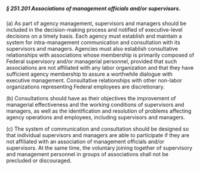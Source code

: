 ##### § 251.201 Associations of management officials and/or supervisors. #####

(a) As part of agency management, supervisors and managers should be included in the decision-making process and notified of executive-level decisions on a timely basis. Each agency must establish and maintain a system for intra-management communication and consultation with its supervisors and managers. Agencies must also establish consultative relationships with associations whose membership is primarily composed of Federal supervisory and/or managerial personnel, provided that such associations are not affiliated with any labor organization and that they have sufficient agency membership to assure a worthwhile dialogue with executive management. Consultative relationships with other non-labor organizations representing Federal employees are discretionary.

(b) Consultations should have as their objectives the improvement of managerial effectiveness and the working conditions of supervisors and managers, as well as the identification and resolution of problems affecting agency operations and employees, including supervisors and managers.

(c) The system of communication and consultation should be designed so that individual supervisors and managers are able to participate if they are not affiliated with an association of management officials and/or supervisors. At the same time, the voluntary joining together of supervisory and management personnel in groups of associations shall not be precluded or discouraged.